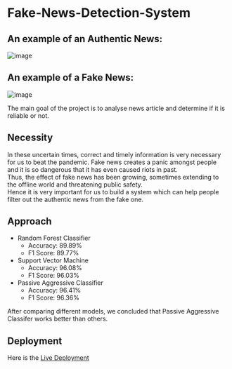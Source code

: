 # Fake-News-Detection-System

## An example of an Authentic News:
![image](https://user-images.githubusercontent.com/66703039/127868827-4d4e34ef-b8b3-431d-9498-cb316ba8dfb9.png)

## An example of a Fake News:
![image](https://user-images.githubusercontent.com/66703039/127868752-60e960eb-1690-4331-bc42-f3dc78906127.png)


The main goal of the project is to analyse news article and determine if it is reliable or not.

## Necessity

In these uncertain times, correct and timely information is very necessary for us to beat the pandemic. Fake news creates a panic amongst people and it is so dangerous that it has even caused riots in past. \
Thus, the effect of fake news has been growing, sometimes extending to the offline world and threatening public safety. \
Hence it is very important for us to build a system which can help people filter out the authentic news from the fake one.

## Approach

* Random Forest Classifier
    - Accuracy: 89.89%
    - F1 Score: 89.77%
* Support Vector Machine
    - Accuracy: 96.08%
    - F1 Score: 96.03%
* Passive Aggressive Classifier
    - Accuracy: 96.41%
    - F1 Score: 96.36%

After comparing different models, we concluded that Passive Aggressive Classifer works better than others.

## Deployment

Here is the [Live Deployment](https://share.streamlit.io/alooperalta/fake-news-detection-system/main/fakenews_detection.py)

